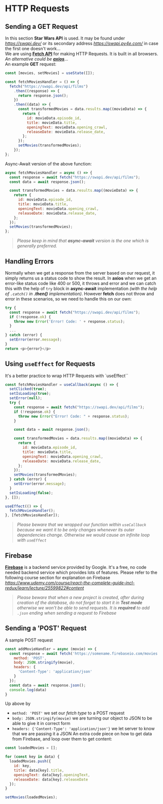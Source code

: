 # HTTP Requests
## Sending a **GET** Request
In this section **Star Wars API** is used. It may be found under *https://swapi.dev/* or its secondary address *https://swapi.py4e.com/* in case the first one doesn't work...  
We are using [**Fetch API**](https://developer.mozilla.org/en-US/docs/Web/API/Fetch_API) for making HTTP Requests. It is built in all browsers. *An alternative could be [**axios**](https://axios-http.com/docs/intro)*...  
An example **GET** request:
```javascript
const [movies, setMovies] = useState([]);

const fetchMoviesHandler = () => {
  fetch("https://swapi.dev/api/films")
    .then((response) => {
      return response.json();
    })
    .then((data) => {
      const transformedMovies = data.results.map((movieData) => {
        return {
          id: movieData.episode_id,
          title: movieData.title,
          openingText: movieData.opening_crawl,
          releaseDate: movieData.release_date,
        };
      });
      setMovies(transformedMovies);
    });
};
```
Async-Await version of the above function:
```javascript
async fetchMoviesHandler = async () => {
  const response = await fetch("https://swapi.dev/api/films");
  const data = await response.json();

  const transformedMovies = data.results.map((movieData) => {
    return {
      id: movieData.episode_id,
      title: movieData.title,
      openingText: movieData.opening_crawl,
      releaseDate: movieData.release_date,
    };
  });
  setMovies(transformedMovies);
};
```
> *Please keep in mind that **async-await** version is the one which is generally preferred.*

## Handling Errors
Normally when we get a response from the server based on our request, it simply returns us a status code to show the result. In **axios** when we get an error-like status code like 400 or 500, it throws and error and we can catch this with the help of `try` block in **async-await** implementation *(with the help of `.catch()` in **.then()** implementation)*. However **fetch** does not throw and error in these scenarios, so we need to handle this on our own:
```javascript
try {
  const response = await fetch("https://swapi.dev/api/films");
  if (!response.ok) {
    throw new Error('Error! Code: ' + response.status);
  }
  ...
} catch (error) {
  setError(error.message);
}
return <p>{error}</p>
```

## Using `useEffect` for Requests
It's a better practice to wrap HTTP Requests with `useEffect``
```javascript
const fetchMoviesHandler = useCallback(async () => {
  setClicked(true);
  setIsLoading(true);
  setError(null);
  try {
    const response = await fetch("https://swapi.dev/api/films");
    if (!response.ok) {
      throw new Error("Error! Code: " + response.status);
    }

    const data = await response.json();

    const transformedMovies = data.results.map((movieData) => {
      return {
        id: movieData.episode_id,
        title: movieData.title,
        openingText: movieData.opening_crawl,
        releaseDate: movieData.release_date,
      };
    });
    setMovies(transformedMovies);
  } catch (error) {
    setError(error.message);
  }
  setIsLoading(false);
}, []);

useEffect(() => {
  fetchMoviesHandler();
}, [fetchMoviesHandler]);
```
> *Please beware that we wrapped our function within `useCallback` because we want it to be only changes whenever its outer dependencies change. Otherwise we would cause an infinite loop with `useEffect`*

## Firebase
[**Firebase**](https://firebase.google.com/) is a backend service provided by Google. It's a free, no code needed backend service which provides lots of features. Please refer to the following course section for explanation on Firebase *https://www.udemy.com/course/react-the-complete-guide-incl-redux/learn/lecture/25599822#content*
> *Please beware that when a new project is created, after during creation of the database, do not forget to start it in **Test mode** otherwise we won't be able to send requests.*
> *It is **required** to add `.json` ending when sending a request to Firebase*

## Sending a 'POST' Request
A sample POST request
```javascript
const addMovieHandler = async (movie) => {
  const response = await fetch('https://somename.firebaseio.com/movies.json', {
    method: 'POST',
    body: JSON.stringify(movie),
    headers: {
      'Content-Type': 'application/json'
    }
  });
  const data = await response.json();
  console.log(data)
}
```
Up above by
- `method: 'POST'` we set our *fetch type* to a POST request
- `body: JSON.stringify(movie)` we are turning our object to JSON to be able to give it in correct form
- `headers: {'Content-Type': 'application/json'}` we let server to know that we are passing it a JSON
An extra code piece on how to get data from Firebase, and loop over them to get content:
```javascript
const loadedMovies = [];

for (const key in data) {
  loadedMovies.push({
    id: key,
    title: data[key].title,
    openingText: data[key].openingText,
    releaseDate: data[key].releaseDate
  });
}

setMovies(loadedMovies);
```